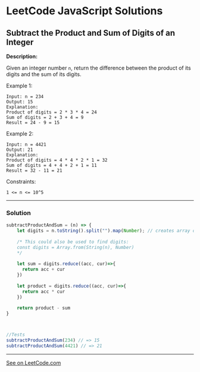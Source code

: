 # LeetCode JavaScript Solutions



## Subtract the Product and Sum of Digits of an Integer



**Description:**

Given an integer number ```n```, return the difference between the product of its digits and the sum of its digits.

Example 1:
```
Input: n = 234
Output: 15 
Explanation: 
Product of digits = 2 * 3 * 4 = 24 
Sum of digits = 2 + 3 + 4 = 9 
Result = 24 - 9 = 15
```

Example 2:

```
Input: n = 4421
Output: 21
Explanation: 
Product of digits = 4 * 4 * 2 * 1 = 32 
Sum of digits = 4 + 4 + 2 + 1 = 11 
Result = 32 - 11 = 21
```

Constraints:
```
1 <= n <= 10^5
```
---


### Solution


```JavaScript
subtractProductAndSum = (n) => {
    let digits = n.toString().split("").map(Number); // creates array of digits
   
    /* This could also be used to find digits:
    const digits = Array.from(String(n), Number)
    */
    
    let sum = digits.reduce((acc, cur)=>{
      return acc + cur
    })
    
    let product = digits.reduce((acc, cur)=>{
      return acc * cur
    })
    
    return product - sum
}



//Tests
subtractProductAndSum(234) // => 15
subtractProductAndSum(4421) // => 21

```


---


[See on LeetCode.com](https://leetcode.com/problems/subtract-the-product-and-sum-of-digits-of-an-integer/)
